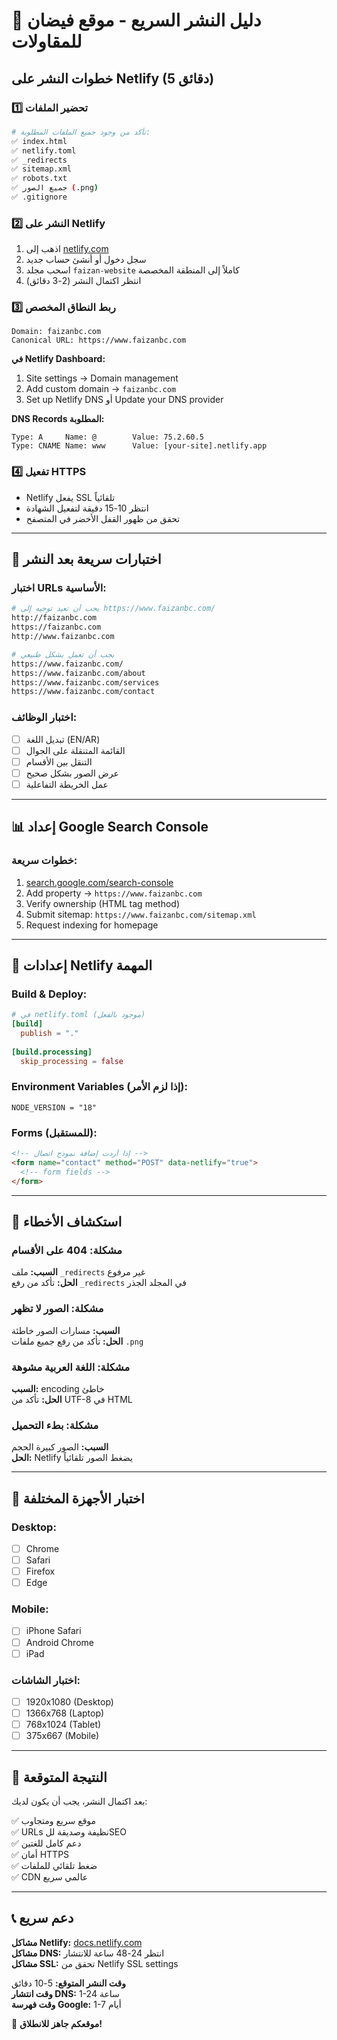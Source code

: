 # 🚀 دليل النشر السريع - موقع فيضان للمقاولات

## خطوات النشر على Netlify (5 دقائق)

### 1️⃣ تحضير الملفات
```bash
# تأكد من وجود جميع الملفات المطلوبة:
✅ index.html
✅ netlify.toml
✅ _redirects
✅ sitemap.xml
✅ robots.txt
✅ جميع الصور (.png)
✅ .gitignore
```

### 2️⃣ النشر على Netlify
1. اذهب إلى [netlify.com](https://netlify.com)
2. سجل دخول أو أنشئ حساب جديد
3. اسحب مجلد `faizan-website` كاملاً إلى المنطقة المخصصة
4. انتظر اكتمال النشر (2-3 دقائق)

### 3️⃣ ربط النطاق المخصص
```
Domain: faizanbc.com
Canonical URL: https://www.faizanbc.com
```

**في Netlify Dashboard:**
1. Site settings → Domain management
2. Add custom domain → `faizanbc.com`
3. Set up Netlify DNS أو Update your DNS provider

**DNS Records المطلوبة:**
```
Type: A     Name: @        Value: 75.2.60.5
Type: CNAME Name: www      Value: [your-site].netlify.app
```

### 4️⃣ تفعيل HTTPS
- Netlify يفعل SSL تلقائياً
- انتظر 10-15 دقيقة لتفعيل الشهادة
- تحقق من ظهور القفل الأخضر في المتصفح

---

## 🧪 اختبارات سريعة بعد النشر

### اختبار URLs الأساسية:
```bash
# يجب أن تعيد توجيه إلى https://www.faizanbc.com/
http://faizanbc.com
https://faizanbc.com  
http://www.faizanbc.com

# يجب أن تعمل بشكل طبيعي
https://www.faizanbc.com/
https://www.faizanbc.com/about
https://www.faizanbc.com/services
https://www.faizanbc.com/contact
```

### اختبار الوظائف:
- [ ] تبديل اللغة (EN/AR)
- [ ] القائمة المتنقلة على الجوال
- [ ] التنقل بين الأقسام
- [ ] عرض الصور بشكل صحيح
- [ ] عمل الخريطة التفاعلية

---

## 📊 إعداد Google Search Console

### خطوات سريعة:
1. [search.google.com/search-console](https://search.google.com/search-console)
2. Add property → `https://www.faizanbc.com`
3. Verify ownership (HTML tag method)
4. Submit sitemap: `https://www.faizanbc.com/sitemap.xml`
5. Request indexing for homepage

---

## 🔧 إعدادات Netlify المهمة

### Build & Deploy:
```toml
# في netlify.toml (موجود بالفعل)
[build]
  publish = "."
  
[build.processing]
  skip_processing = false
```

### Environment Variables (إذا لزم الأمر):
```
NODE_VERSION = "18"
```

### Forms (للمستقبل):
```html
<!-- إذا أردت إضافة نموذج اتصال -->
<form name="contact" method="POST" data-netlify="true">
  <!-- form fields -->
</form>
```

---

## 🚨 استكشاف الأخطاء

### مشكلة: 404 على الأقسام
**السبب:** ملف `_redirects` غير مرفوع  
**الحل:** تأكد من رفع `_redirects` في المجلد الجذر

### مشكلة: الصور لا تظهر
**السبب:** مسارات الصور خاطئة  
**الحل:** تأكد من رفع جميع ملفات `.png`

### مشكلة: اللغة العربية مشوهة
**السبب:** encoding خاطئ  
**الحل:** تأكد من UTF-8 في HTML

### مشكلة: بطء التحميل
**السبب:** الصور كبيرة الحجم  
**الحل:** Netlify يضغط الصور تلقائياً

---

## 📱 اختبار الأجهزة المختلفة

### Desktop:
- [ ] Chrome
- [ ] Safari  
- [ ] Firefox
- [ ] Edge

### Mobile:
- [ ] iPhone Safari
- [ ] Android Chrome
- [ ] iPad

### اختبار الشاشات:
- [ ] 1920x1080 (Desktop)
- [ ] 1366x768 (Laptop)
- [ ] 768x1024 (Tablet)
- [ ] 375x667 (Mobile)

---

## 🎯 النتيجة المتوقعة

بعد اكتمال النشر، يجب أن يكون لديك:

✅ موقع سريع ومتجاوب  
✅ URLs نظيفة وصديقة للSEO  
✅ دعم كامل للغتين  
✅ أمان HTTPS  
✅ ضغط تلقائي للملفات  
✅ CDN عالمي سريع  

---

## 📞 دعم سريع

**مشاكل Netlify:** [docs.netlify.com](https://docs.netlify.com)  
**مشاكل DNS:** انتظر 24-48 ساعة للانتشار  
**مشاكل SSL:** تحقق من Netlify SSL settings  

**وقت النشر المتوقع:** 5-10 دقائق  
**وقت انتشار DNS:** 1-24 ساعة  
**وقت فهرسة Google:** 1-7 أيام  

🚀 **موقعكم جاهز للانطلاق!**
